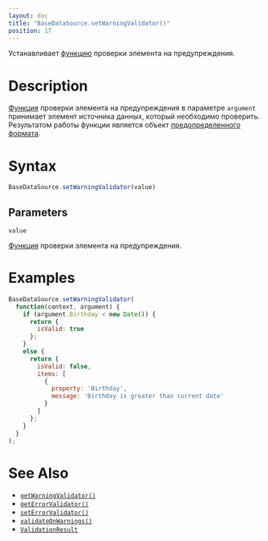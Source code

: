 ```yaml
---
layout: doc
title: "BaseDataSource.setWarningValidator()"
position: 17
---
```


Устанавливает [функцию](../../../KeyConcepts/Script/) проверки элемента на предупреждения.

# Description

[Функция](../../../KeyConcepts/Script/) проверки элемента на предупреждения в параметре `argument` принимает
элемент источника данных, который необходимо проверить. Результатом работы функции является объект
[предопределенного формата](../ValidationResult/).

# Syntax

```js
BaseDataSource.setWarningValidator(value)
```

## Parameters

`value`

[Функция](../../../KeyConcepts/Script/) проверки элемента на предупреждения.

# Examples

```js
BaseDataSource.setWarningValidator(
  function(context, argument) {
    if (argument.Birthday < new Date()) {
      return {
        isValid: true
      };
    }
    else {
      return {
        isValid: false,
        items: [
          {
            property: 'Birthday',
            message: 'Birthday is greater than current date'
          }
        ]
      };
    }
  }
);
```

# See Also

* [`getWarningValidator()`](../BaseDataSource.getWarningValidator/)
* [`getErrorValidator()`](../BaseDataSource.getErrorValidator/)
* [`setErrorValidator()`](../BaseDataSource.setErrorValidator/)
* [`validateOnWarnings()`](../BaseDataSource.validateOnWarnings/)
* [`ValidationResult`](../ValidationResult/)
